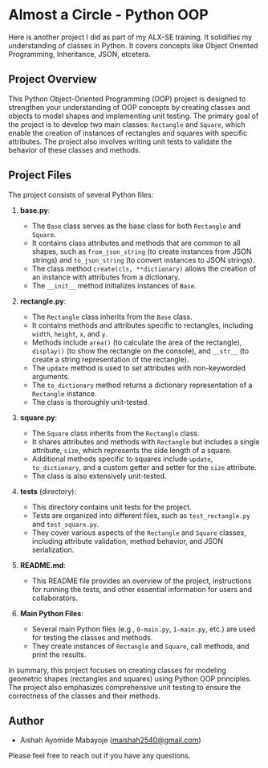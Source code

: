 # Almost a Circle - Python OOP

Here is another project I did as part of my ALX-SE training. It solidifies my understanding of classes in Python. It covers concepts like Object Oriented Programming, Inheritance, JSON, etcetera.

## Project Overview

This Python Object-Oriented Programming (OOP) project is designed to strengthen your understanding of OOP concepts by creating classes and objects to model shapes and implementing unit testing. The primary goal of the project is to develop two main classes: `Rectangle` and `Square`, which enable the creation of instances of rectangles and squares with specific attributes. The project also involves writing unit tests to validate the behavior of these classes and methods.

## Project Files

The project consists of several Python files:

1. **base.py**:

   - The `Base` class serves as the base class for both `Rectangle` and `Square`.
   - It contains class attributes and methods that are common to all shapes, such as `from_json_string` (to create instances from JSON strings) and `to_json_string` (to convert instances to JSON strings).
   - The class method `create(cls, **dictionary)` allows the creation of an instance with attributes from a dictionary.
   - The `__init__` method initializes instances of `Base`.

2. **rectangle.py**:

   - The `Rectangle` class inherits from the `Base` class.
   - It contains methods and attributes specific to rectangles, including `width`, `height`, `x`, and `y`.
   - Methods include `area()` (to calculate the area of the rectangle), `display()` (to show the rectangle on the console), and `__str__` (to create a string representation of the rectangle).
   - The `update` method is used to set attributes with non-keyworded arguments.
   - The `to_dictionary` method returns a dictionary representation of a `Rectangle` instance.
   - The class is thoroughly unit-tested.

3. **square.py**:

   - The `Square` class inherits from the `Rectangle` class.
   - It shares attributes and methods with `Rectangle` but includes a single attribute, `size`, which represents the side length of a square.
   - Additional methods specific to squares include `update`, `to_dictionary`, and a custom getter and setter for the `size` attribute.
   - The class is also extensively unit-tested.

4. **tests** (directory):

   - This directory contains unit tests for the project.
   - Tests are organized into different files, such as `test_rectangle.py` and `test_square.py`.
   - They cover various aspects of the `Rectangle` and `Square` classes, including attribute validation, method behavior, and JSON serialization.

5. **README.md**:

   - This README file provides an overview of the project, instructions for running the tests, and other essential information for users and collaborators.

6. **Main Python Files**:
   - Several main Python files (e.g., `0-main.py`, `1-main.py`, etc.) are used for testing the classes and methods.
   - They create instances of `Rectangle` and `Square`, call methods, and print the results.

In summary, this project focuses on creating classes for modeling geometric shapes (rectangles and squares) using Python OOP principles. The project also emphasizes comprehensive unit testing to ensure the correctness of the classes and their methods.

## Author

- Aishah Ayomide Mabayoje (maishah2540@gmail.com)

Please feel free to reach out if you have any questions.

